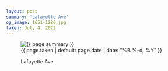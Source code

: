 ```yaml
---
layout: post
summary: 'Lafayette Ave'
og_image: 1651-1280.jpg
taken: July 4, 2022
---
```


<figure class="post">
<img alt="{{ page.summary }}" sizes="(min-width: 700px) 50vw, calc(100vw - 2rem)" src="{{ site.assets_url }}/1651-640.jpg" srcset="{{ site.assets_url }}/1651-320.jpg 320w, {{ site.assets_url }}/1651-640.jpg 640w, {{ site.assets_url }}/1651-960.jpg 960w, {{ site.assets_url }}/1651-1280.jpg 1280w"/>
<figcaption>
<time>{{ page.taken | default: page.date | date: "%B %-d, %Y" }}</time>
<p>Lafayette Ave</p>
</figcaption>
</figure>

